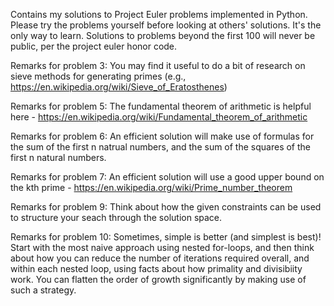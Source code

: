 Contains my solutions to Project Euler problems implemented in Python. Please try the problems yourself before looking at others' solutions. It's the only way to learn. Solutions to problems beyond the first 100 will never be public, per the project euler honor code.

Remarks for problem 3: You may find it useful to do a bit of research on sieve methods for generating primes (e.g., https://en.wikipedia.org/wiki/Sieve_of_Eratosthenes)

Remarks for problem 5: The fundamental theorem of arithmetic is helpful here - https://en.wikipedia.org/wiki/Fundamental_theorem_of_arithmetic 

Remarks for problem 6: An efficient solution will make use of formulas for the sum of the first n natrual numbers, and the sum of the squares of the first n natural numbers.

Remarks for problem 7: An efficient solution will use a good upper bound on the kth prime - https://en.wikipedia.org/wiki/Prime_number_theorem 

Remarks for problem 9: Think about how the given constraints can be used to structure your seach through the solution space. 

Remarks for problem 10: Sometimes, simple is better (and simplest is best)! Start with the most naive approach using nested for-loops, and then think about how you can reduce the number of iterations required overall, and within each nested loop, using facts about how primality and divisibiity work. You can flatten the order
of growth significantly by making use of such a strategy. 
